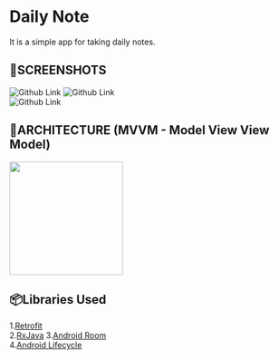 # Daily Note
It is a simple app for taking daily notes.

## 📸SCREENSHOTS
![Github Link](https://github.com/BatuhanAydonerDev/DailyNote/blob/master/Screenshots/Screenshot1.png)
![Github Link](https://github.com/BatuhanAydonerDev/DailyNote/blob/master/Screenshots/Screenshot2.png)<br>
![Github Link](https://github.com/BatuhanAydonerDev/DailyNote/blob/master/Screenshots/Screenshot3.png)

## 📐ARCHITECTURE (MVVM - Model View View Model)<br>
<img src="https://encrypted-tbn0.gstatic.com/images?q=tbn:ANd9GcTbE8qtT3T6B5tJE0oFxhT_0JWyrvxteBRYb21ymU3_NQ&s" width="200" height="200"/>


## 📦Libraries Used
1.[Retrofit](http://square.github.io/retrofit/)<br>
2.[RxJava](https://github.com/ReactiveX/RxAndroid)
3.[Android Room](https://developer.android.com/topic/libraries/architecture/room)<br>
4.[Android Lifecycle](https://developer.android.com/jetpack/androidx/releases/lifecycle)<br>
